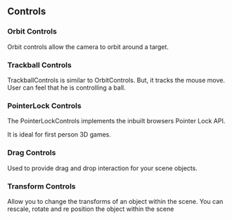 ## Controls

### Orbit Controls

Orbit controls allow the camera to orbit around a target.

### Trackball Controls

TrackballControls is similar to OrbitControls. But, it tracks the mouse move. User can feel that he is controlling a ball.

### PointerLock Controls

The PointerLockControls implements the inbuilt browsers Pointer Lock API.

It is ideal for first person 3D games.

### Drag Controls

Used to provide drag and drop interaction for your scene objects.

### Transform Controls

Allow you to change the transforms of an object within the scene. You can rescale, rotate and re position the object within the scene


